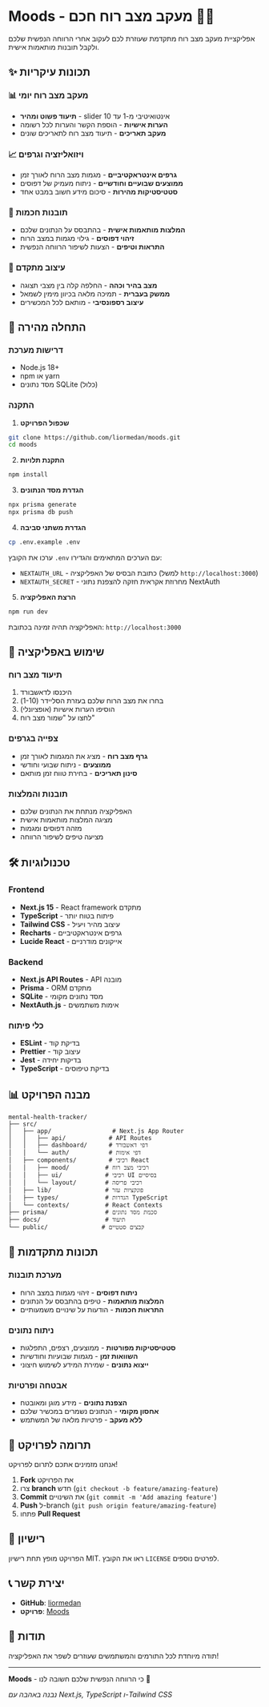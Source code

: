 # Moods - מעקב מצב רוח חכם 🧠💙

אפליקציית מעקב מצב רוח מתקדמת שעוזרת לכם לעקוב אחרי הרווחה הנפשית שלכם ולקבל תובנות מותאמות אישית.

## ✨ תכונות עיקריות

### 📊 מעקב מצב רוח יומי

- **תיעוד פשוט ומהיר** - slider אינטואיטיבי מ-1 עד 10
- **הערות אישיות** - הוספת הקשר והערות לכל רשומה
- **מעקב תאריכים** - תיעוד מצב רוח לתאריכים שונים

### 📈 ויזואליזציה וגרפים

- **גרפים אינטראקטיביים** - מגמות מצב הרוח לאורך זמן
- **ממוצעים שבועיים וחודשיים** - ניתוח מעמיק של דפוסים
- **סטטיסטיקות מהירות** - סיכום מידע חשוב במבט אחד

### 🤖 תובנות חכמות

- **המלצות מותאמות אישית** - בהתבסס על הנתונים שלכם
- **זיהוי דפוסים** - גילוי מגמות במצב הרוח
- **התראות וטיפים** - הצעות לשיפור הרווחה הנפשית

### 🎨 עיצוב מתקדם

- **מצב בהיר וכהה** - החלפה קלה בין מצבי תצוגה
- **ממשק בעברית** - תמיכה מלאה בכיוון מימין לשמאל
- **עיצוב רספונסיבי** - מותאם לכל המכשירים

## 🚀 התחלה מהירה

### דרישות מערכת

- Node.js 18+
- npm או yarn
- מסד נתונים SQLite (כלול)

### התקנה

1. **שכפול הפרויקט**

```bash
git clone https://github.com/liormedan/moods.git
cd moods
```

2. **התקנת תלויות**

```bash
npm install
```

3. **הגדרת מסד הנתונים**

```bash
npx prisma generate
npx prisma db push
```

4. **הגדרת משתני סביבה**

```bash
cp .env.example .env
```

ערכו את הקובץ `.env` עם הערכים המתאימים והגדירו:

- `NEXTAUTH_URL` - כתובת הבסיס של האפליקציה (למשל `http://localhost:3000`)
- `NEXTAUTH_SECRET` - מחרוזת אקראית חזקה להצפנת נתוני NextAuth

5. **הרצת האפליקציה**

```bash
npm run dev
```

האפליקציה תהיה זמינה בכתובת: `http://localhost:3000`

## 📱 שימוש באפליקציה

### תיעוד מצב רוח

1. היכנסו לדאשבורד
2. בחרו את מצב הרוח שלכם בעזרת הסליידר (1-10)
3. הוסיפו הערות אישיות (אופציונלי)
4. לחצו על "שמור מצב רוח"

### צפייה בגרפים

- **גרף מצב רוח** - מציג את המגמות לאורך זמן
- **ממוצעים** - ניתוח שבועי וחודשי
- **סינון תאריכים** - בחירת טווח זמן מותאם

### תובנות והמלצות

- האפליקציה מנתחת את הנתונים שלכם
- מציגה המלצות מותאמות אישית
- מזהה דפוסים ומגמות
- מציעה טיפים לשיפור הרווחה

## 🛠️ טכנולוגיות

### Frontend

- **Next.js 15** - React framework מתקדם
- **TypeScript** - פיתוח בטוח יותר
- **Tailwind CSS** - עיצוב מהיר ויעיל
- **Recharts** - גרפים אינטראקטיביים
- **Lucide React** - אייקונים מודרניים

### Backend

- **Next.js API Routes** - API מובנה
- **Prisma** - ORM מתקדם
- **SQLite** - מסד נתונים מקומי
- **NextAuth.js** - אימות משתמשים

### כלי פיתוח

- **ESLint** - בדיקת קוד
- **Prettier** - עיצוב קוד
- **Jest** - בדיקות יחידה
- **TypeScript** - בדיקת טיפוסים

## 📊 מבנה הפרויקט

```
mental-health-tracker/
├── src/
│   ├── app/                 # Next.js App Router
│   │   ├── api/            # API Routes
│   │   ├── dashboard/      # דפי דאשבורד
│   │   └── auth/           # דפי אימות
│   ├── components/         # רכיבי React
│   │   ├── mood/          # רכיבי מצב רוח
│   │   ├── ui/            # רכיבי UI בסיסיים
│   │   └── layout/        # רכיבי פריסה
│   ├── lib/               # פונקציות עזר
│   ├── types/             # הגדרות TypeScript
│   └── contexts/          # React Contexts
├── prisma/                # סכמת מסד נתונים
├── docs/                  # תיעוד
└── public/               # קבצים סטטיים
```

## 🎯 תכונות מתקדמות

### מערכת תובנות

- **ניתוח דפוסים** - זיהוי מגמות במצב הרוח
- **המלצות מותאמות** - טיפים בהתבסס על הנתונים
- **התראות חכמות** - הודעות על שינויים משמעותיים

### ניתוח נתונים

- **סטטיסטיקות מפורטות** - ממוצעים, רצפים, התפלגות
- **השוואות זמן** - מגמות שבועיות וחודשיות
- **ייצוא נתונים** - שמירת המידע לשימוש חיצוני

### אבטחה ופרטיות

- **הצפנת נתונים** - מידע מוגן ומאובטח
- **אחסון מקומי** - הנתונים נשמרים במכשיר שלכם
- **ללא מעקב** - פרטיות מלאה של המשתמש

## 🤝 תרומה לפרויקט

אנחנו מזמינים אתכם לתרום לפרויקט!

1. **Fork** את הפרויקט
2. צרו **branch** חדש (`git checkout -b feature/amazing-feature`)
3. **Commit** את השינויים (`git commit -m 'Add amazing feature'`)
4. **Push** ל-branch (`git push origin feature/amazing-feature`)
5. פתחו **Pull Request**

## 📝 רישיון

הפרויקט מופץ תחת רישיון MIT. ראו את הקובץ `LICENSE` לפרטים נוספים.

## 📞 יצירת קשר

- **GitHub**: [liormedan](https://github.com/liormedan)
- **פרויקט**: [Moods](https://github.com/liormedan/moods)

## 🙏 תודות

תודה מיוחדת לכל התורמים והמשתמשים שעוזרים לשפר את האפליקציה!

---

**Moods** - כי הרווחה הנפשית שלכם חשובה לנו 💙

_נבנה באהבה עם Next.js, TypeScript ו-Tailwind CSS_
